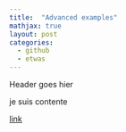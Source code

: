 ```yaml
---
title:  "Advanced examples"
mathjax: true
layout: post
categories:
  - github
  - etwas
---
```


Header goes hier

je suis contente

[link](http://instagram.com/jujudenomo)
